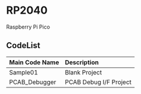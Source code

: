 # RP2040
Raspberry Pi Pico

## CodeList
Main Code Name | Description
:-- | :--
Sample01 | Blank Project
PCAB_Debugger | PCAB Debug I/F Project